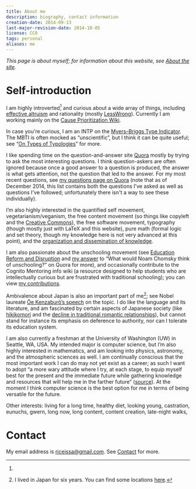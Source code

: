 ```yaml
---
title: About me
description: biography, contact information
creation-date: 2014-09-13
last-major-revision-date: 2014-10-05
license: CC0
tags: personal
aliases: me
---
```


*This page is about myself; for information about this website, see [About the site]().*

# Self-introduction

I am highly introverted[^mbti] and curious about a wide array of things, including [effective altruism]() and rationality (mostly [LessWrong]()).
Currently I am working mainly on the [Cause Prioritization Wiki](http://causeprioritization.org/).

[^mbti]:
In case you're curious, I am an INTP on the [Myers–Briggs Type Indicator](https://en.wikipedia.org/wiki/Myers-Briggs_Type_Indicator).
The MBTI is often mocked as “unscientific”, but I think it can be quite useful; see “[On Types of Typologies](http://slatestarcodex.com/2014/05/27/on-types-of-typologies/)” for more.

I like spending time on the question-and-answer site [Quora](http://quora.com) mostly by trying to ask the most interesting questions.
I think question-askers are often ignored because once a good answer to a question is produced, the answer is what gets attention, not the question that led to the answer.
For my most recent questions, see [my questions page on Quora](https://www.quora.com/Issa-Rice/questions) (note that as of December 2014, this list contains both the questions I've asked as well as questions I've followed; unfortunately there isn't a way to see these individually).

I’m also highly interested in
the quantified self movement,
vegetarianism/veganism,
the free content movement (so things like copyleft and the [Creative Commons](https://en.wikipedia.org/wiki/Creative_Commons)),
the free software movement,
typography (though mostly just with LaTeX and this website),
pure math (formal logic and set theory, though my knowledge here is not very advanced at this point),
and the [organization and dissemination of knowledge](content-creation).

I am also passionate about the unschooling movement (see [Education Reform and Disruption](https://www.quora.com/Education-Reform-and-Disruption) and [my answer](https://www.quora.com/What-would-Noam-Chomsky-think-of-unschooling/answer/Issa-Rice) to “What would Noam Chomsky think of unschooling?” on Quora for more), and occasionally contribute to the Cognito Mentoring info wiki (a resource designed to help students who are intellectually curious but are frustrated with traditional schooling); you can view [my contributions](http://info.cognitomentoring.org/wiki/Special:Contributions/Riceissa).

Ambivalence about Japan is also an important part of me[^japan]; see Nobel laureate [Ōe Kenzaburō’s speech](http://www.nobelprize.org/nobel_prizes/literature/laureates/1994/oe-lecture.html) on the topic.
I do like the language and its literature, and am fascinated by certain aspects of Japanese society (like [hikikomori](https://en.wikipedia.org/wiki/Hikikomori) and the [decline in traditional romantic relationships](http://www.webcitation.org/query?url=http%3A%2F%2Fwww.theguardian.com%2Fworld%2F2013%2Foct%2F20%2Fyoung-people-japan-stopped-having-sex&date=2014-11-16)), but cannot stand for instance its emphasis on deference to authority, nor can I tolerate its education system.

[^japan]: I lived in Japan for six years.
You can find some locations [here](https://www.quora.com/Issa-Rice/about).

I am also currently a freshman at the University of Washington (UW) in Seattle, WA, USA.
My intended major is computer science, but I’m also highly interested in mathematics, and am looking into physics, astronomy, and the atmospheric sciences as well.
I am continually conscious that the most important work I can do may not yet exist as a career; as such I want to adopt “a more wary attitude where I try, at each stage, to equip myself best for the present and the immediate future while gathering knowledge and resources that will help me in the farther future” ([source](https://whatisresearch.wordpress.com/2007/08/30/to-be-set-aside/)).
At the moment I think computer science is the best option for me in terms of being versatile for the future.

Other interests: living for a long time, healthy diet, looking young, castration, eunuchs, gwern, long now, long content, content creation, late-night walks, 

# Contact

My email address is [riceissa@gmail.com](mailto:riceissa@gmail.com).
See [Contact]() for more.
